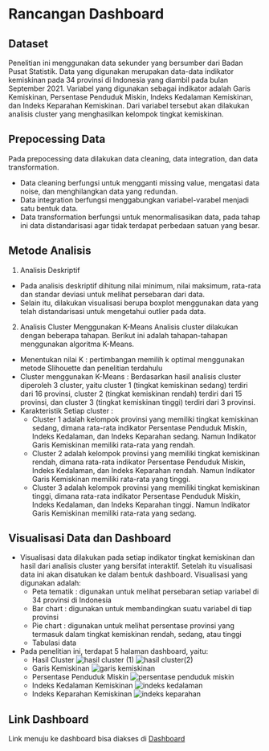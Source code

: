 # Rancangan Dashboard

## Dataset
Penelitian ini menggunakan data sekunder yang bersumber dari Badan Pusat Statistik. 
Data yang digunakan merupakan data-data indikator kemiskinan pada 34 provinsi di Indonesia yang diambil pada bulan September 2021. 
Variabel yang digunakan sebagai indikator adalah Garis Kemiskinan, Persentase Penduduk Miskin, Indeks Kedalaman Kemiskinan, dan Indeks Keparahan Kemiskinan.
Dari variabel tersebut akan dilakukan analisis cluster yang menghasilkan kelompok tingkat kemiskinan.

## Prepocessing Data
Pada prepocessing data dilakukan data cleaning, data integration, dan data transformation. 
- Data cleaning  berfungsi untuk mengganti missing value, mengatasi data noise, dan  menghilangkan data yang redundan. 
- Data integration berfungsi menggabungkan variabel-varabel menjadi satu bentuk data. 
- Data transformation berfungsi untuk menormalisasikan data, pada tahap ini data distandarisasi agar tidak terdapat perbedaan satuan yang besar. 

## Metode Analisis
1. Analisis Deskriptif
  - Pada analisis deskriptif dihitung nilai minimum, nilai maksimum, rata-rata dan standar deviasi untuk melihat persebaran dari data.
  - Selain itu, dilakukan visualisasi berupa boxplot menggunakan data yang telah distandarisasi untuk mengetahui outlier pada data.
2. Analisis Cluster Menggunakan K-Means
Analisis cluster dilakukan dengan beberapa tahapan. Berikut ini adalah tahapan-tahapan menggunakan algoritma K-Means.
  - Menentukan nilai K : pertimbangan memilih k optimal menggunakan metode Slihouette dan penelitian terdahulu
  - Cluster menggunakan K-Means : Berdasarkan hasil analisis cluster diperoleh 3 cluster, yaitu cluster 1 (tingkat kemiskinan sedang) terdiri dari 16 provinsi, cluster 2 (tingkat kemiskinan rendah) terdiri dari 15 provinsi, dan cluster 3 (tingkat kemiskinan tinggi) terdiri dari 3 provinsi.
  - Karakteristik Setiap cluster : 
    - Cluster 1 adalah kelompok provinsi yang memiliki tingkat kemiskinan sedang, dimana rata-rata indikator Persentase Penduduk Miskin, Indeks Kedalaman, dan Indeks Keparahan  sedang. Namun Indikator Garis Kemiskinan memiliki rata-rata yang rendah.
    - Cluster 2 adalah kelompok provinsi yang memiliki tingkat kemiskinan rendah, dimana rata-rata indikator Persentase Penduduk Miskin, Indeks Kedalaman, dan Indeks Keparahan  rendah. Namun Indikator Garis Kemiskinan memiliki rata-rata yang tinggi.
    - Cluster 3 adalah kelompok provinsi yang memiliki tingkat kemiskinan tinggi, dimana rata-rata indikator Persentase Penduduk Miskin, Indeks Kedalaman, dan Indeks Keparahan  tinggi. Namun Indikator Garis Kemiskinan memiliki rata-rata yang sedang.

## Visualisasi Data dan Dashboard
- Visualisasi data dilakukan pada setiap indikator tingkat kemiskinan dan hasil dari analisis cluster yang bersifat interaktif. Setelah itu visualisasi data ini akan disatukan ke dalam bentuk dashboard. Visualisasi yang digunakan adalah:
  - Peta tematik : digunakan untuk melihat persebaran setiap variabel di 34 provinsi di Indonesia
  - Bar chart : digunakan untuk membandingkan suatu variabel di tiap provinsi
  - Pie chart : digunakan untuk melihat persentase provinsi yang termasuk dalam tingkat kemiskinan rendah, sedang, atau tinggi
  - Tabulasi data
- Pada penelitian ini, terdapat 5 halaman dashboard, yaitu:
  - Hasil Cluster
    ![hasil cluster (1)](https://user-images.githubusercontent.com/75960081/174028590-7857c509-b493-4512-8d3f-f27a06865add.png)
    ![hasil cluster(2)](https://user-images.githubusercontent.com/75960081/174028627-8a9344a8-2ffb-481b-93ba-6106779e0860.png)
  - Garis Kemiskinan
    ![garis kemiskinan](https://user-images.githubusercontent.com/75960081/174028622-593f8948-0689-41a7-a9f0-af5305c04152.png)
  - Persentase Penduduk Miskin
    ![persentase penduduk miskin](https://user-images.githubusercontent.com/75960081/174028714-0a696f5f-3c0b-479f-b435-6a3fa7f682d3.png)
  - Indeks Kedalaman Kemiskinan
    ![indeks kedalaman](https://user-images.githubusercontent.com/75960081/174028676-fd583e4d-02e2-42a1-95af-667cb278b39e.png)
  - Indeks Keparahan Kemiskinan
    ![indeks keparahan](https://user-images.githubusercontent.com/75960081/174028698-20418389-a737-491d-9d7f-3dc3dcef84af.png)
    
## Link Dashboard
Link menuju ke dashboard bisa diakses di [Dashboard]([https://github.com/matiassingers/awesome-readme](https://public.tableau.com/app/profile/risang.ayu.siwi/viz/Dashboard_16547056771920/DBCL))
